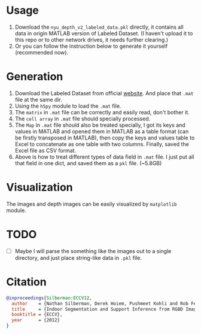 # Usage

1. Download the `nyu_depth_v2_labeled_data.pkl` directly, it contains all data in origin MATLAB version of Labeled Dataset. (I haven't upload it to this repo or to other network drives, it needs further clearing.)
2. Or you can follow the instruction below to generate it yourself (recommended now).

# Generation

1. Download the Labeled Dataset from official [website](https://cs.nyu.edu/~silberman/datasets/nyu_depth_v2.html). And place that `.mat` file at the same dir.
2. Using the `h5py` module to load the `.mat` file.
3. The `matrix` in `.mat` file can be correctly and easily read, don't bother it.
4. The `cell array` in `.mat` file should specially processed.
5. The `Map` in `.mat` file should also be treated specially, I got its keys and values in MATLAB and opened them in MATLAB as a table format (can be firstly transposed in MATLAB), then copy the keys and values table to Excel to concatenate as one table with two columns. Finally, saved the Excel file as CSV format.
6. Above is how to treat different types of data field in `.mat` file. I just put all that field in one dict, and saved them as a `pkl` file. (~5.8GB)

# Visualization

The images and depth images can be easily visualized by `matplotlib` module.

# TODO

- [ ] Maybe I will parse the something like the images out to a single directory, and just place string-like data in `.pkl` file.

# Citation

```bibtex
@inproceedings{Silberman:ECCV12,
  author    = {Nathan Silberman, Derek Hoiem, Pushmeet Kohli and Rob Fergus},
  title     = {Indoor Segmentation and Support Inference from RGBD Images},
  booktitle = {ECCV},
  year      = {2012}
}
```
